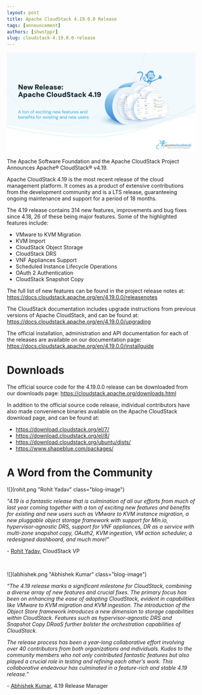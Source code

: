 ```yaml
---
layout: post
title: Apache CloudStack 4.19.0.0 Release
tags: [announcement]
authors: [shwstppr]
slug: cloudstack-4.19.0.0-release
---
```


[![](banner.jpeg "Apache CloudStack 4.19.0.0 Release")](/blog/cloudstack-4.19.0.0-release)

The Apache Software Foundation and the Apache CloudStack Project
Announces Apache® CloudStack® v4.19.

Apache CloudStack 4.19 is the most recent release of the cloud management platform.
It comes as a product of extensive contributions from the development community and
is a LTS release, guaranteeing ongoing maintenance and support for a period of 18 months. 

<!-- truncate -->

The 4.19 release contains 314 new features, improvements and bug fixes since 4.18, 26 of
these being major features. Some of the highlighted features include:

- VMware to KVM Migration
- KVM Import
- CloudStack Object Storage
- CloudStack DRS
- VNF Appliances Support
- Scheduled Instance Lifecycle Operations
- OAuth 2 Authentication
- CloudStack Snapshot Copy 

The full list of new features can be found in the project release notes at:
https://docs.cloudstack.apache.org/en/4.19.0.0/releasenotes

The CloudStack documentation includes upgrade instructions from previous versions of
Apache CloudStack, and can be found at:
https://docs.cloudstack.apache.org/en/4.19.0.0/upgrading

The official installation, administration and API documentation for each of the releases
are available on our documentation page:
https://docs.cloudstack.apache.org/en/4.19.0.0/installguide

# Downloads

The official source code for the 4.19.0.0 release can be downloaded from our downloads page:
https://cloudstack.apache.org/downloads.html

In addition to the official source code release, individual
contributors have also made convenience binaries available on the
Apache CloudStack download page, and can be found at:

- https://download.cloudstack.org/el/7/
- https://download.cloudstack.org/el/8/
- https://download.cloudstack.org/ubuntu/dists/
- https://www.shapeblue.com/packages/


#  A Word from the Community

<div className="row">
<div className="col col--3">

![](rohit.png "Rohit Yadav" class="blog-image")

</div>
<div className="col col--9">
<em>"4.19 is a fantastic release that is culmination of all our efforts from much of
last year coming together with a ton of exciting new features and benefits for
existing and new users such as VMware to KVM instance migration, a new pluggable
object storage framework with support for Min.io, hypervisor-agnostic DRS,
support for VNF appliances, DR as a service with multi-zone snapshot copy,
OAuth2, KVM ingestion, VM action scheduler, a redesigned dashboard, and much
more!"</em>

\- [Rohit Yadav](https://www.linkedin.com/in/rohityadavcloud/), CloudStack VP
</div>
</div>
<br/>
<div className="row">
<div className="col col--3">

![](abhishek.png "Abhishek Kumar" class="blog-image")

</div>
<div className="col col--9">
<em>“The 4.19 release marks a significant milestone for CloudStack, combining a
diverse array of new features and crucial fixes. The primary focus has been on
enhancing the ease of adopting CloudStack, evident in capabilities like VMware
to KVM migration and KVM ingestion. The introduction of the Object Store
framework introduces a new dimension to storage capabilities within CloudStack.
Features such as hypervisor-agnostic DRS and Snapshot Copy DRaaS further bolster
the orchestration capabilities of CloudStack.

The release process has been a year-long collaborative effort involving over 40
contributors from both organizations and individuals. Kudos to the community
members who not only contributed fantastic features but also played a crucial
role in testing and refining each other's work. This collaborative endeavour
has culminated in a feature-rich and stable 4.19 release.”</em>

\- [Abhishek Kumar](https://www.linkedin.com/in/shwstppr/), 4.19 Release Manager
</div>
</div>
